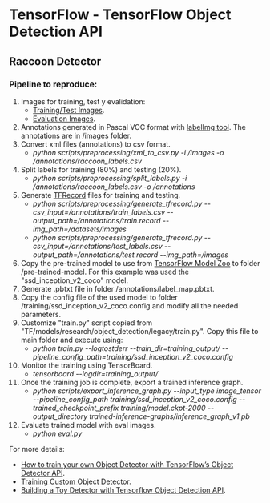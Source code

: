 # TensorFlow - TensorFlow Object Detection API

## Raccoon Detector

### Pipeline to reproduce:

1. Images for training, test y evalidation:
    * [Training/Test Images](images/).
    * [Evaluation Images](images/eval/).
2. Annotations generated in Pascal VOC format with [labelImg tool](https://github.com/tzutalin/labelImg). The annotations are in /images folder.
3. Convert xml files (annotations) to csv format.
    * *python scripts/preprocessing/xml_to_csv.py -i /images -o /annotations/raccoon_labels.csv*
4. Split labels for training (80%) and testing (20%).
    * *python scripts/preprocessing/split_labels.py -i /annotations/raccoon_labels.csv -o /annotations*
5. Generate [TFRecord](https://www.tensorflow.org/api_docs/python/tf/io#tfrecords_format_details) files for training and testing.
    * *python scripts/preprocessing/generate_tfrecord.py --csv_input=/annotations/train_labels.csv --output_path=/annotations/train.record --img_path=/datasets/images*
    * *python scripts/preprocessing/generate_tfrecord.py --csv_input=/annotations/test_labels.csv --output_path=/annotations/test.record --img_path=/images*
6. Copy the pre-trained model to use from [TensorFlow Model Zoo](https://github.com/tensorflow/models/blob/master/research/object_detection/g3doc/detection_model_zoo.md) to folder /pre-trained-model. For this example was used the "ssd_inception_v2_coco" model.
7. Generate .pbtxt file in folder /annotations/label_map.pbtxt.
8. Copy the config file of the used model to folder /training/ssd_inception_v2_coco.config and modify all the needed parameters.
9. Customize "train.py" script copied from "TF/models/research/object_detection/legacy/train.py". Copy this file to main folder and execute using:
    * *python train.py --logtostderr --train_dir=training_output/ --pipeline_config_path=training/ssd_inception_v2_coco.config*
10. Monitor the training using TensorBoard.
    * *tensorboard --logdir=training_output/*
11. Once the training job is complete, export a trained inference graph.
    * *python scripts/export_inference_graph.py --input_type image_tensor --pipeline_config_path training/ssd_inception_v2_coco.config --trained_checkpoint_prefix training/model.ckpt-2000 --output_directory trained-inference-graphs/inference_graph_v1.pb*
12. Evaluate trained model with eval images.
    * *python eval.py*

For more details:
* [How to train your own Object Detector with TensorFlow’s Object Detector API](https://towardsdatascience.com/how-to-train-your-own-object-detector-with-tensorflows-object-detector-api-bec72ecfe1d9).
* [Training Custom Object Detector](https://tensorflow-object-detection-api-tutorial.readthedocs.io/en/latest/training.html).
* [Building a Toy Detector with Tensorflow Object Detection API](https://towardsdatascience.com/building-a-toy-detector-with-tensorflow-object-detection-api-63c0fdf2ac95).